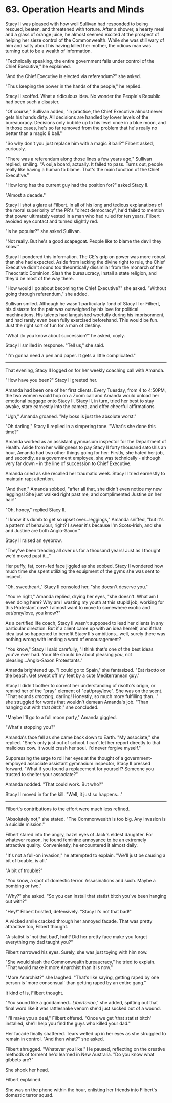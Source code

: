 # 63. Operation Hearts and Minds

Stacy II was pleased with how well Sullivan had responded to being rescued, beaten, and threatened with torture. After a shower, a hearty meal and a glass of orange juice, he almost seemed excited at the prospect of helping her sieze control of the Commonwealth. While she was still wary of him and salty about his having killed her mother, the odious man was turning out to be a wealth of information.

"Technically speaking, the entire government falls under control of the Chief Executive," he explained.

"And the Chief Executive is elected via referendum?" she asked.

"Thus keeping the power in the hands of the people," he replied.

Stacy II scoffed. What a ridiculous idea. No wonder the People's Republic had been such a disaster.

"Of course," Sullivan added, "in practice, the Chief Executive almost never gets his hands dirty. All decisions are handled by lower levels of the bureaucracy. Decisions only bubble up to his level once in a blue moon, and in those cases, he's so far removed from the problem that he's really no better than a magic 8 ball."

"So why don't you just replace him with a magic 8 ball?" Filbert asked, curiously.

"There was a referendum along those lines a few years ago," Sullivan replied, smiling. "A ouija board, actually. It failed to pass. Turns out, people really like having a human to blame. That's the main function of the Chief Executive."

"How long has the current guy had the position for?" asked Stacy II.

"Almost a decade."

Stacy II shot a glare at Filbert. In all of his long and tedious explanations of the moral superiority of the PR's "direct democracy", he'd failed to mention that power ultimately vested in a man who had ruled for ten years. Filbert avoided eye contact and turned slightly red.

"Is he popular?" she asked Sullivan.

"Not really. But he's a good scapegoat. People like to blame the devil they know."

Stacy II pondered this information. The CE's grip on power was more robust than she had expected. Aside from lacking the divine right to rule, the Chief Executive didn't sound too theoretically dissimilar from the monarch of the Theocratic Dominion. Slash the bureaucracy, install a state religion, and they'd be most of the way there.

"How would I go about becoming the Chief Executive?" she asked. "Without going through referendum," she added.

Sullivan smiled. Although he wasn't particularly fond of Stacy II or Filbert, his distaste for the pair was outweighed by his love for political machinations. His talents had languished woefully during his imprisonment, and had rarely even been fully exercised beforehand. This would be fun. Just the right sort of fun for a man of destiny.

"What do you know about succession?" he asked, coyly.

Stacy II smilled in response. "Tell us," she said.

"I'm gonna need a pen and paper. It gets a little complicated."

---

That evening, Stacy II logged on for her weekly coaching call with Amanda.

"How have you been?" Stacy II greeted her.

Amanda had been one of her first clients. Every Tuesday, from 4 to 4:50PM, the two women would hop on a Zoom call and Amanda would unload her emotional baggage onto Stacy II. Stacy II, in turn, tried her best to stay awake, stare earnestly into the camera, and offer cheerful affirmations.

"Ugh," Amanda groaned. "My boss is just the absolute worst."

"Oh darling," Stacy II replied in a simpering tone. "What's she done this time?"

Amanda worked as an assistant gymnasium inspector for the Department of Health. Aside from her willingness to pay Stacy II forty thousand satoshis an hour, Amanda had two other things going for her: Firstly, she hated her job, and secondly, as a government employee, she was technically - although very far down - in the line of succession to Chief Executive.

Amanda cried as she recalled her traumatic week. Stacy II tried earnestly to maintain rapt attention.

"And then," Amanda sobbed, "after all that, she didn't even notice my new leggings! She just walked right past me, and complimented Justine on her hair!"

"Oh, honey," replied Stacy II.

"I know it's dumb to get so upset over...leggings," Amanda sniffed, "but it's a pattern of behaviour, right? I swear it's because I'm Scots-Irish, and she and Justine are both Anglo-Saxon."

Stacy II raised an eyebrow.

"They've been treading all over us for a thousand years! Just as I thought we'd moved past it..."

Her puffy, fat, corn-fed face jiggled as she sobbed. Stacy II wondered how much time she spent utilizing the equipment of the gyms she was sent to inspect.

"Oh, sweetheart," Stacy II consoled her, "she doesn't deserve you."

"You're right," Amanda replied, drying her eyes, "she doesn't. What am I even doing here? Why am I wasting my youth at this stupid job, working for this Protestant cow? I almost want to move to somewhere exotic and eat/pray/love, you know?"

As a certified life coach, Stacy II wasn't supposed to lead her clients in any particular direction. But if a client came up with an idea herself, and if that idea just so happened to benefit Stacy II's ambitions...well, surely there was nothing wrong with lending a word of encouragement?

"You know," Stacy II said carefully, "I think that's one of the best ideas you've ever had. Your life should be about pleasing _you_, not pleasing...Anglo-Saxon Protestants."

Amanda brightened up. "I could go to Spain," she fantasized. "Eat risotto on the beach. Get swept off my feet by a cute Mediterranean guy."

Stacy II didn't bother to correct her understanding of risotto's origin, or remind her of the "pray" element of "eat/pray/love". She was on the scent. "That sounds _amazing_, darling! Honestly, so much more fulfilling than..." she struggled for words that wouldn't demean Amanda's job. "Than hanging out with that _bitch_," she concluded.

"Maybe I'll go to a full moon party," Amanda giggled.

"What's stopping you?"

Amanda's face fell as she came back down to Earth. "My associate," she replied. "She's only just out of school. I can't let her report directly to that malicious cow. It would crush her soul. I'd never forgive myself."

Suppressing the urge to roll her eyes at the thought of a government-employed associate assistant gymnasium inspector, Stacy II pressed forward. "What if you found a replacement for yourself? Someone you trusted to shelter your associate?"

Amanda nodded. "That could work. But who?"

Stacy II moved in for the kill. "Well, it just so happens..."

---

Filbert's contributions to the effort were much less refined.

"Absolutely not," she stated. "The Commonwealth is too big. Any invasion is a suicide mission."

Filbert stared into the angry, hazel eyes of Jack's eldest daughter. For whatever reason, he found feminine annoyance to be an extremely attractive quality. Conveniently, he encountered it almost daily.

"It's not a full-on invasion," he attempted to explain. "We'll just be causing a bit of trouble, is all."

"A bit of trouble?"

"You know, a spot of domestic terror. Assasinations and such. Maybe a bombing or two."

"Why?" she asked. "So you can install that statist bitch you've been hanging out with?"

"Hey!" Filbert bristled, defensively. "Stacy II's not that bad!"

A wicked smile cracked through her annoyed facade. That was pretty attractive too, Filbert thought.

"A statist is 'not that bad', huh? Did her pretty face make you forget everything my dad taught you?"

Filbert narrowed his eyes. Surely, she was just toying with him now.

"She would slash the Commonwealth bureaucracy," he tried to explain. "That would make it more Anarchist than it is now."

"More Anarchist?" she laughed. "That's like saying, getting raped by one person is 'more consensual' than getting raped by an entire gang."

It kind of is, Filbert thought.

"You sound like a goddamned..._Libertarian_," she added, spitting out that final word like it was rattlesnake venom she'd just sucked out of a wound.

"I'll make you a deal," Filbert offered. "Once we get 'that statist bitch' installed, she'll help you find the guys who killed your dad."

Her facade finally shattered. Tears welled up in her eyes as she struggled to remain in control. "And then what?" she asked.

Filbert shrugged. "Whatever you like." He paused, reflecting on the creative methods of torment he'd learned in New Australia. "Do you know what gibbets are?"

She shook her head.

Filbert explained.

She was on the phone within the hour, enlisting her friends into Filbert's domestic terror squad.
